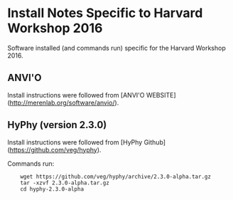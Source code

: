 # Install Notes Specific to Harvard Workshop 2016
Software installed (and commands run) specific for the Harvard Workshop 2016. 

## ANVI'O
Install instructions were followed from [ANVI'O WEBSITE] (http://merenlab.org/software/anvio/).

## HyPhy (version 2.3.0)
Install instructions were followed from [HyPhy Github] (https://github.com/veg/hyphy).

Commands run:
```
    wget https://github.com/veg/hyphy/archive/2.3.0-alpha.tar.gz
    tar -xzvf 2.3.0-alpha.tar.gz
    cd hyphy-2.3.0-alpha
```
